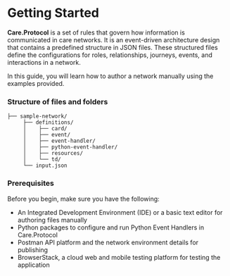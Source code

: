 # Getting Started

**Care.Protocol** is a set of rules that govern how information is communicated in care networks. It is an event-driven architecture design that contains a predefined structure in JSON files. These structured files define the configurations for roles, relationships, journeys, events, and interactions in a network.

In this guide, you will learn how to author a network manually using the examples provided.

### Structure of files and folders

```
├── sample-network/
     ├── definitions/
     │    ├── card/
     │    ├── event/
     │    ├── event-handler/
     │    ├── python-event-handler/
     │    ├── resources/
     │    └── td/
     └── input.json 
```

### Prerequisites

Before you begin, make sure you have the following:

* An Integrated Development Environment (IDE) or a basic text editor for authoring files manually
* Python packages to configure and run Python Event Handlers in Care.Protocol
* Postman API platform and the network environment details for publishing
* BrowserStack, a cloud web and mobile testing platform for testing the application

